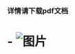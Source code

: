 ### 详情请下载pdf文档

# - ![图片]([https://github.com/LarryzhouLU/-/blob/6e3b1aeb22d1a7439f6018821a66d184349388e6/1.png])

